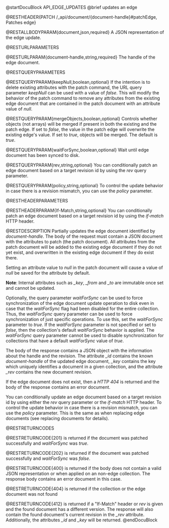 
@startDocuBlock API_EDGE_UPDATES
@brief updates an edge

@RESTHEADER{PATCH /_api/document/{document-handle}#patchEdge, Patches edge}

@RESTALLBODYPARAM{document,json,required}
A JSON representation of the edge update.

@RESTURLPARAMETERS

@RESTURLPARAM{document-handle,string,required}
The handle of the edge document.

@RESTQUERYPARAMETERS

@RESTQUERYPARAM{keepNull,boolean,optional}
If the intention is to delete existing attributes with the patch command,
the URL query parameter *keepNull* can be used with a value of *false*.
This will modify the behavior of the patch command to remove any attributes
from the existing edge document that are contained in the patch document with an
attribute value of *null*.

@RESTQUERYPARAM{mergeObjects,boolean,optional}
Controls whether objects (not arrays) will be merged if present in both the
existing and the patch edge. If set to *false*, the value in the
patch edge will overwrite the existing edge's value. If set to
*true*, objects will be merged. The default is *true*.

@RESTQUERYPARAM{waitForSync,boolean,optional}
Wait until edge document has been synced to disk.

@RESTQUERYPARAM{rev,string,optional}
You can conditionally patch an edge document based on a target revision id by
using the *rev* query parameter.

@RESTQUERYPARAM{policy,string,optional}
To control the update behavior in case there is a revision mismatch, you
can use the *policy* parameter.

@RESTHEADERPARAMETERS

@RESTHEADERPARAM{If-Match,string,optional}
You can conditionally patch an edge document based on a target revision id by
using the *if-match* HTTP header.

@RESTDESCRIPTION
Partially updates the edge document identified by *document-handle*.
The body of the request must contain a JSON document with the attributes
to patch (the patch document). All attributes from the patch document will
be added to the existing edge document if they do not yet exist, and overwritten
in the existing edge document if they do exist there.

Setting an attribute value to *null* in the patch document will cause a
value of *null* be saved for the attribute by default.

**Note**: Internal attributes such as *_key*, *_from* and *_to* are immutable
once set and cannot be updated.

Optionally, the query parameter *waitForSync* can be used to force
synchronization of the edge document update operation to disk even in case
that the *waitForSync* flag had been disabled for the entire collection.
Thus, the *waitForSync* query parameter can be used to force synchronization
of just specific operations. To use this, set the *waitForSync* parameter
to *true*. If the *waitForSync* parameter is not specified or set to
*false*, then the collection's default *waitForSync* behavior is
applied. The *waitForSync* query parameter cannot be used to disable
synchronization for collections that have a default *waitForSync* value
of *true*.

The body of the response contains a JSON object with the information about
the handle and the revision. The attribute *_id* contains the known
*document-handle* of the updated edge document, *_key* contains the key which 
uniquely identifies a document in a given collection, and the attribute *_rev*
contains the new document revision.

If the edge document does not exist, then a *HTTP 404* is returned and the
body of the response contains an error document.

You can conditionally update an edge document based on a target revision id by
using either the *rev* query parameter or the *if-match* HTTP header.
To control the update behavior in case there is a revision mismatch, you
can use the *policy* parameter. This is the same as when replacing
edge documents (see replacing documents for details).

@RESTRETURNCODES

@RESTRETURNCODE{201}
is returned if the document was patched successfully and *waitForSync* was
*true*.

@RESTRETURNCODE{202}
is returned if the document was patched successfully and *waitForSync* was
*false*.

@RESTRETURNCODE{400}
is returned if the body does not contain a valid JSON representation or when
applied on an non-edge collection. The response body contains an error document
in this case.

@RESTRETURNCODE{404}
is returned if the collection or the edge document was not found

@RESTRETURNCODE{412}
is returned if a "If-Match" header or *rev* is given and the found
document has a different version. The response will also contain the found
document's current revision in the *_rev* attribute. Additionally, the
attributes *_id* and *_key* will be returned.
@endDocuBlock

